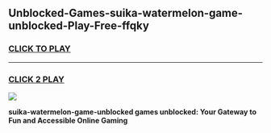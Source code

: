 
## Unblocked-Games-suika-watermelon-game-unblocked-Play-Free-ffqky
<h3>
<a href="https://premium76.site?title=suika-watermelon-game-unblocked&ref=24M">CLICK TO PLAY</a></h3>
<hr>

<h3>
<a href="https://premium76.site?title=suika-watermelon-game-unblocked&ref=24M">CLICK 2 PLAY</a>
  
</h3>

<a href="https://premium76.site?title=suika-watermelon-game-unblocked&ref=24M"><img src="https://clearcache.store/games.png"></a>


**suika-watermelon-game-unblocked games unblocked: Your Gateway to Fun and Accessible Online Gaming**
